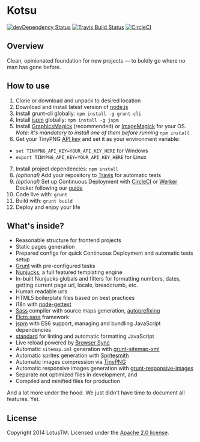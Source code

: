 # Kotsu

[![devDependency Status](https://img.shields.io/david/dev/LotusTM/Kotsu.svg?style=flat)](https://david-dm.org/LotusTM/Kotsu#info=devDependencies)
[![Travis Build Status](https://img.shields.io/travis/LotusTM/Kotsu.svg?style=flat)](https://travis-ci.org/LotusTM/Kotsu)
[![CircleCI](https://img.shields.io/circleci/project/LotusTM/Kotsu.svg?style=flat)](https://circleci.com/gh/LotusTM/Kotsu)

## Overview

Clean, opinionated foundation for new projects — to boldly go where no man has gone before.

## How to use

1. Clone or download and unpack to desired location
2. Download and install latest version of [node.js](http://nodejs.org/)
3. Install grunt-cli globally: `npm install -g grunt-cli`
4. Install [jspm](http://jspm.io/) globally: `npm install -g jspm`
5. Install [GraphicsMagick](http://www.graphicsmagick.org/download.html) (recommended) or [ImageMagick](http://www.imagemagick.org/script/binary-releases.php) for your OS.
  *Note: it's mandatory to install one of them before running `npm install`*
6. Get your TinyPNG [API key](https://tinypng.com/developers) and set it as your environment variable:
  * `set TINYPNG_API_KEY=YOUR_API_KEY_HERE` for Windows
  * `export TINYPNG_API_KEY=YOUR_API_KEY_HERE` for Linux
7. Install project dependencies: `npm install`
8. *(optional)* Add your repository to [Travis](https://travis-ci.org/) for automatic tests
9. *(optional)* Set up Continuous Deployment with [CircleCI](https://circleci.com/) or [Werker](http://wercker.com/) Docker following our [guide](https://github.com/LotusTM/Kotsu/wiki/Continuous-Delivery-with-Wercker-Docker-and-CoreOS)
10. Code live with: `grunt`
11. Build with: `grunt build`
12. Deploy and enjoy your life

## What's inside?

* Reasonable structure for frontend projects
* Static pages generation
* Prepared configs for quick Continuous Deployment and automatic tests setup
* [Grunt](http://gruntjs.com/) with pre-configured tasks
* [Nunjucks](http://mozilla.github.io/nunjucks/), a full featured templating engine
* In-built Nunjucks globals and filters for formatting numbers, dates, getting current page url, locale, breadcrumb, etc.
* Human readable urls
* HTML5 boilerplate files based on best practices
* i18n with [node-gettext](https://github.com/andris9/node-gettext)
* [Sass](http://sass-lang.com/) compiler with source maps generation, [autoprefixing](https://github.com/nDmitry/grunt-autoprefixer)
* [Ekzo.sass](https://github.com/ArmorDarks/ekzo.sass) framework
* [jspm](http://jspm.io) with ES6 support, managing and bundling JavaScript dependencies
* [standard](https://github.com/feross/standard) for linting and automatic formatting JavaScript
* Live reload powered by [Browser Sync](https://github.com/shakyshane/grunt-browser-sync)
* Automatic `sitemap.xml` generation with [grunt-sitemap-xml](https://github.com/lotustm/grunt-sitemap-xml)
* Automatic sprites generation with [Spritesmith](https://github.com/Ensighten/grunt-spritesmith)
* Automatic images compression via [TinyPNG](https://tinypng.com/)
* Automatic responsive images generation with [grunt-responsive-images](https://github.com/andismith/grunt-responsive-images)
* Separate not optimized files in development, and
* Compiled and minified files for production

And a lot more under the hood. We just didn't have time to document all features. Yet.

## License

Copyright 2014 LotusTM. Licensed under the [Apache 2.0 license](https://github.com/LotusTM/Kotsu/blob/master/LICENSE.md).